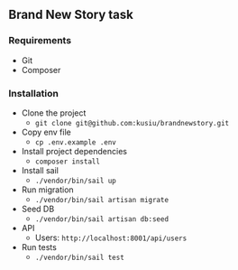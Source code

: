 ## Brand New Story task

### Requirements
- Git
- Composer

### Installation
- Clone the project
    - `git clone git@github.com:kusiu/brandnewstory.git`
- Copy env file
    - `cp .env.example .env`
- Install project dependencies
    - `composer install`
- Install sail
    - `./vendor/bin/sail up`
- Run migration
    - `./vendor/bin/sail artisan migrate`
- Seed DB
    - `./vendor/bin/sail artisan db:seed`
- API
  - Users: `http://localhost:8001/api/users`
- Run tests
    - `./vendor/bin/sail test`
    
